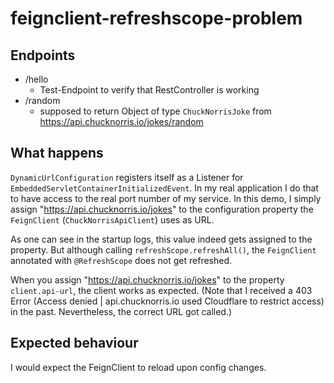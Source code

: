 # feignclient-refreshscope-problem

## Endpoints
* /hello
  * Test-Endpoint to verify that RestController is working
* /random
  * supposed to return Object of type `ChuckNorrisJoke` from https://api.chucknorris.io/jokes/random

## What happens
`DynamicUrlConfiguration` registers itself as a Listener for `EmbeddedServletContainerInitializedEvent`. In my real application I do that to have access to the real port number of my service. In this demo, I simply assign "https://api.chucknorris.io/jokes" to the configuration property the `FeignClient` (`ChuckNorrisApiClient`) uses as URL.

As one can see in the startup logs, this value indeed gets assigned to the property. But although calling `refreshScope.refreshAll()`, the `FeignClient` annotated with `@RefreshScope` does not get refreshed.

When you assign "https://api.chucknorris.io/jokes" to the property `client.api-url`, the client works as expected. (Note that I received a 403 Error (Access denied | api.chucknorris.io used Cloudflare to restrict access) in the past. Nevertheless, the correct URL got called.)

## Expected behaviour
I would expect the FeignClient to reload upon config changes.
